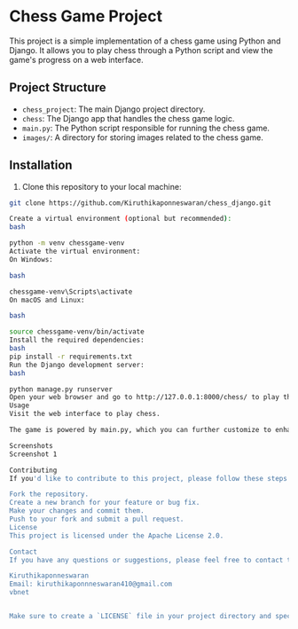 # Chess Game Project

This project is a simple implementation of a chess game using Python and Django. It allows you to play chess through a Python script and view the game's progress on a web interface.

## Project Structure

- `chess_project`: The main Django project directory.
- `chess`: The Django app that handles the chess game logic.
- `main.py`: The Python script responsible for running the chess game.
- `images/`: A directory for storing images related to the chess game.

## Installation

1. Clone this repository to your local machine:

```bash
git clone https://github.com/Kiruthikaponneswaran/chess_django.git

Create a virtual environment (optional but recommended):
bash

python -m venv chessgame-venv
Activate the virtual environment:
On Windows:

bash

chessgame-venv\Scripts\activate
On macOS and Linux:

bash

source chessgame-venv/bin/activate
Install the required dependencies:
bash
pip install -r requirements.txt
Run the Django development server:
bash

python manage.py runserver
Open your web browser and go to http://127.0.0.1:8000/chess/ to play the chess game.
Usage
Visit the web interface to play chess.

The game is powered by main.py, which you can further customize to enhance the game logic.

Screenshots
Screenshot 1

Contributing
If you'd like to contribute to this project, please follow these steps:

Fork the repository.
Create a new branch for your feature or bug fix.
Make your changes and commit them.
Push to your fork and submit a pull request.
License
This project is licensed under the Apache License 2.0.

Contact
If you have any questions or suggestions, please feel free to contact the project owner:

Kiruthikaponneswaran
Email: kiruthikaponnneswaran410@gmail.com
vbnet


Make sure to create a `LICENSE` file in your project directory and specify that it's under the Apache
